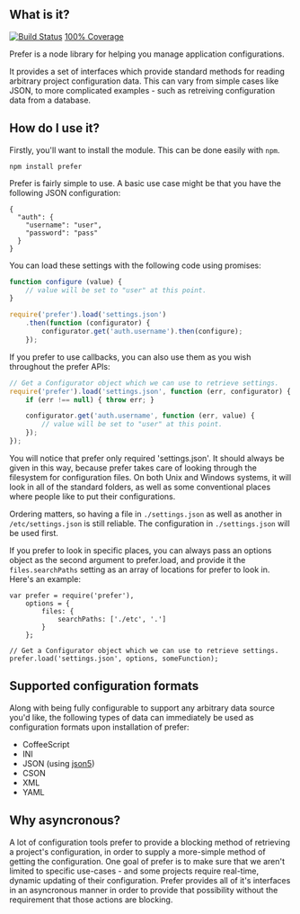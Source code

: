 What is it?
-----------

[![Build Status][bs]](https://travis-ci.org/LimpidTech/prefer)
[100% Coverage][cov]

Prefer is a node library for helping you manage application configurations.

It provides a set of interfaces which provide standard methods for
reading arbitrary project configuration data. This can vary from simple cases
like JSON, to more complicated examples - such as retreiving configuration data
from a database.

How do I use it?
----------------

Firstly, you'll want to install the module. This can be done easily with `npm`.

    npm install prefer

Prefer is fairly simple to use. A basic use case might be that you have the
following JSON configuration:

    {
      "auth": {
        "username": "user",
        "password": "pass"
      }
    }

You can load these settings with the following code using promises:

```javascript
function configure (value) {
    // value will be set to "user" at this point.
}

require('prefer').load('settings.json')
    .then(function (configurator) {
        configurator.get('auth.username').then(configure);
    });
```


If you prefer to use callbacks, you can also use them as you wish throughout
the prefer APIs:

```javascript
// Get a Configurator object which we can use to retrieve settings.
require('prefer').load('settings.json', function (err, configurator) {
    if (err !== null) { throw err; }

    configurator.get('auth.username', function (err, value) {
        // value will be set to "user" at this point.
    });
});
```

You will notice that prefer only required 'settings.json'. It should always be
given in this way, because prefer takes care of looking through the filesystem
for configuration files. On both Unix and Windows systems, it will look in all
of the standard folders, as well as some conventional places where people like
to put their configurations.

Ordering matters, so having a file in `./settings.json` as well as another in
`/etc/settings.json` is still reliable. The configuration in `./settings.json`
will be used first.

If you prefer to look in specific places, you can always pass an options object
as the second argument to prefer.load, and provide it the `files.searchPaths`
setting as an array of locations for prefer to look in. Here's an example:

    var prefer = require('prefer'),
        options = {
            files: {
                searchPaths: ['./etc', '.']
            }
        };

    // Get a Configurator object which we can use to retrieve settings.
    prefer.load('settings.json', options, someFunction);

Supported configuration formats
-------------------------------

Along with being fully configurable to support any arbitrary data source you'd
like, the following types of data can immediately be used as configuration formats
upon installation of prefer:

- CoffeeScript
- INI
- JSON (using [json5][j5])
- CSON
- XML
- YAML

Why asyncronous?
----------------

A lot of configuration tools prefer to provide a blocking method of retrieving
a project's configuration, in order to supply a more-simple method of getting
the configuration. One goal of prefer is to make sure that we aren't
limited to specific use-cases - and some projects require real-time, dynamic
updating of their configuration. Prefer provides all of it's interfaces in an
asyncronous manner in order to provide that possibility without the requirement
that those actions are blocking.



[cov]: http://monokro.me/projects/prefer/coverage.html
[bs]: https://travis-ci.org/LimpidTech/prefer.png?branch=master "Build Status"
[j5]: http://json5.org/ "json5 - JSON for the ES5 era"
